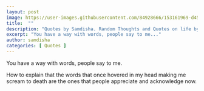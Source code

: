 ```yaml
---
layout: post
image: https://user-images.githubusercontent.com/84928666/153161969-d45e3f47-7359-4729-affd-8b5dbb8f682a.jpg
title:  ""
description: "Quotes by Samdisha. Random Thoughts and Quotes on life by Samdisha Khunger."
excerpt: "You have a way with words, people say to me..."
author: samdisha
categories: [ Quotes ]
---
```


You have a way with words, people say to me.

How to explain that the words that once hovered in my head making me scream to death are the ones that people appreciate and acknowledge now. 